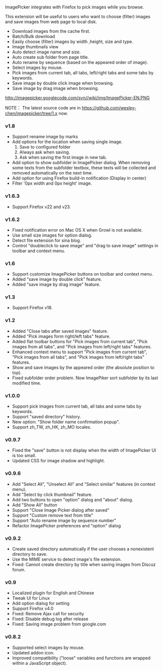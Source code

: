 ImagePicker integrates with Firefox to pick images while you browse.

This extension will be useful to users who want to choose (filter) images and save images from web page to local disk.

  * Download images from the cache first.
  * Batch/Bulk download
  * Easily choose (filter) images by width ,height, size and type.
  * Image thumbnails view
  * Auto detect image name and size.
  * Auto create sub folder from page title.
  * Auto rename by sequence (based on the appeared order of image).
  * Select images by mouse.
  * Pick images from current tab, all tabs, left/right tabs and some tabs by keywords.
  * Save image by double click image when browsing.
  * Save image by drag image when browsing.


http://imagepicker.googlecode.com/svn//wiki/img/ImagePicker-EN.PNG

NOTE： The latest source code are in https://github.com/wesley-chen/imagepicker/tree/1.x now.

### v1.8 ###
  * Support rename image by marks
  * Add options for the location when saving single image.
    1. Save to configured folder
    1. Always ask when saving.
    1. Ask when saving the first image in new tab.
  * Add option to show subfolder in ImagePicker dialog. When removing some texts from the subfolder textbox, these texts will be collected and removed automatically on the next time.
  * Add option for using Firefox build-in notification (Display in center)
  * Filter '0px width and 0px height' image.

### v1.6.3 ###

  * Support Firefox v22 and v23.

### v1.6.2 ###
  * Fixed notification error on Mac OS X when Growl is not available.
  * Use small size images for option dialog.
  * Detect file extension for sina blog.
  * Control "doubleclick to save image" and "drag to save image" settings in toolbar and context menu.

### v1.6 ###
  * Support customize ImagePicker buttons on toolbar and context menu.
  * Added "save image by double click" feature.
  * Added "save image by drag image" feature.

### v1.3 ###

  * Support Firefox v18.

### v1.2 ###

  * Added "Close tabs after saved images" feature.
  * Added "Pick images form right/left tabs" feature.
  * Added flat toolbar buttons for "Pick images from current tab", "Pick images from all tabs", and "Pick images from left/right tabs" features.
  * Enhanced context menu to support "Pick images from current tab", "Pick images from all tabs", and "Pick images from left/right tabs" features.
  * Show and save images by the appeared order (the absolute position to top).
  * Fixed subfolder order problem. Now ImagePiker sort subfolder by its last modified time.

### v1.0.0 ###
  * Support pick images from current tab, all tabs and some tabs by keywords.
  * Support "saved directory" history.
  * New option: "Show folder name confirmation popup".
  * Support zh\_TW, zh\_HK, zh\_MO locales.

### v0.9.7 ###
  * Fixed the "save" button is not display when the width of ImagePicker UI is too small.
  * Updated CSS for image shadow and highlight.
### v0.9.6 ###

  * Add "Select All", "Unselect All" and "Select similar" features (in context menu).
  * Add "Select by click thumbnail" feature.
  * Add two buttons to open "option" dialog and "about" dialog.
  * Add "Show All" button
  * Support "Close Image Picker dialog after saved"
  * Support "Custom remove text from title"
  * Support "Auto rename image by sequence number"
  * Refactor ImagePicker preferences and "option" dialog

### v0.9.2 ###

  * Create saved directory automatically if the user chooses a nonexistent directory to save.
  * Use the MIME service to detect image's file extension.
  * Fixed: Cannot create directory by title when saving images from Discuz forum.


### v0.9 ###

  * Localized plugin for English and Chinese
  * Tweak UI for Linux
  * Add option dialog for setting
  * Support Firefox v4.0
  * Fixed: Remove Ajax call for security
  * Fixed: Disable debug log after release
  * Fixed: Saving image problem from google.com


### v0.8.2 ###
  * Supported select images by mouse.
  * Updated addon icon.
  * Improved compatibility ("loose" variables and functions are wrapped within a JavaScript object).